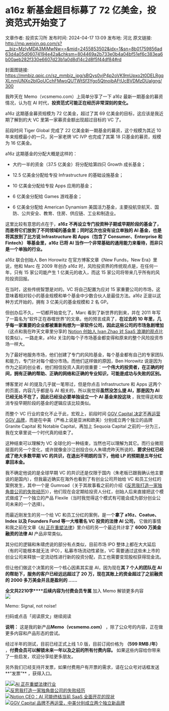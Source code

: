 # a16z 新基金超目标募了 72 亿美金，投资范式开始变了

文章作者: 投资实习所
发布时间: 2024-04-17 13:09
发布地: 河北
原文链接: http://mp.weixin.qq.com/s?__biz=MzIyMDA3MjMwNw==&mid=2455853502&idx=1&sn=8b01759856ad63d4a05d06074194e42a&chksm=804469a2b733e0b4a04bf51ef6c383ea6b00aeb282f330e6607d23b1a0d8d14c2d8f5f44df84#rd

封面图链接: https://mmbiz.qpic.cn/sz_mmbiz_jpg/sBQys0vjP4p2oVK9mUpxo2t0DELRgqXLnmjUNXo2blGoUCchFMwoQUTWtSf3Ygo5QtnoibAFtUcBVDMzDUaIgng/300

我昨天在 Memo（vcsmemo.com）上简单分享了一下 a16z 最新一期基金的募资情况，认为在 AI
时代，**投资范式可能正在经历非常深刻的变化。**

a16z 这期基金募资规模为 72 亿美金，超过了其 69 亿美金的目标，这应该是我近期了解到的大 VC 里第一家募资金额出现超过目标的 VC 了。

前段时间 Tiger Global 完成了 22 亿美金新一期基金的募资，这个规模为其近 10 年来规模最小的一只，另一家老牌 VC IVP 也完成了其第
18 只基金的募资，规模为 16 亿美金。

a16z 这期基金的分配大概是这样的：

  * 大约一半的资金（37.5 亿美金）将分配给第四只 Growth 成长基金；

  * 12.5 亿美金分配给专投 Infrastructure 的基础设施基金；

  * 10 亿美金分配给专投 Apps 应用的基金；

  * 6 亿美金分配给 Games 游戏基金；

  * 6 亿美金分配给 American Dynamism 美国活力基金，主要投航空航天、国防、公共安全、教育、住房、供应链、工业和制造业。

这里比较有意思的点在于，**a16z 不再设立专门投资种子期或早期阶段的基金了，而是将它们放到了不同领域的基金里；同时这次也没有设立单独的 AI
基金，也是将其放到了比方说 Infrastructure 和 Apps（包含了 Consumer、Enterprise 和 Fintech）
等基金里，a16z 已将 AI 当作一个非常基础的通用能力来看待，而非只是一个单独的行业。**

a16z 联合创始人 Ben Horowitz 在官方博客文章《New Funds，New Era》里说，他和 Marc 在 2009 年创办 a16z
时，风险投资界的传统观点是，在任何一年，只有 15 家公司能产生 1 亿美元的收入，而这 15 家公司将带来几乎所有的风险投资回报。

在当时，这些传统智慧是对的。VC 将自己配置为应对 15 家重要公司的市场，这意味着相对较小的基金规模和单个基金中少数合伙人是最佳方法。a16z
正是以这种方式开始的，拥有 3 亿美元的基金规模和 2 名 GP。

但创办后不久，一切都开始变化了。Marc 看到了新世界的到来，并在 2011 年写了一篇名为“软件正在吞噬世界”的文章。他的预言成真了，**在过去的 10
年里，几乎每一家重要的企业都被重新构想为一家软件公司，因此这些公司的市场急剧增加** （这点和我在昨天文章里分享的 [Notion 创始人 Ivan
Zhao 对 SaaS
浪潮的观点](http://mp.weixin.qq.com/s?__biz=MzIyMDA3MjMwNw==&mid=2455853490&idx=1&sn=15f102598526cd67abd43d727bf588b6&chksm=804469aeb733e0b81506032f412ec807422651e7edfaf9758cd5ffb7f58e0ce652c540e599b5&scene=21#wechat_redirect)比较类似）。一路走来，a16z
关注的每个子市场基金都变得和原来的整个风险投资市场一样大。

为了最好地服务市场，他们创建了专门的风险基金，每个基金都有自己的专家团队和能力，专门针对每个细分市场。而他们这样做的原因，Ben Horowitz
说是因为作为之前的创业者，他们相信投资人真的很重要：**一个伟大的投资者，在正确的时间，拥有正确的帮助、正确的网络和正确的专业知识，可能是成功与失败的区别。**

博客里对 AI 的提及几乎就一笔带过，但是你点击 Infrastructure 和 Apps 这两个的页面，内容几乎都是与 AI
相关的，所以我觉得**虽然没怎么提 AI，那是因为 AI 已经无处不在了，因此已经没必要单独设立一个 AI 基金来投这块**
，我觉得这和取消专投早期阶段的基金的逻辑应该比较类似。

而整个 VC 行业的变化不止于此，宏观上，前段时间 [GGV Capital 决定不再运营 GGV
品牌](http://mp.weixin.qq.com/s?__biz=MzIyMDA3MjMwNw==&mid=2455853303&idx=1&sn=c0cc43f93d2a94c8bf872eed026eaff1&chksm=804468ebb733e1fd7096ba9b707148a2c5c243ef5d50ea1f8b6e3359d570d9f02e74a083826e&scene=21#wechat_redirect)，而是在中美（严格上说是亚洲和欧美）分别成立两个独立的品牌
Granite Capital 和 Notable Capital，再加上 Sequoia Capital 之前的一分为三，我在文章里说一个时代真的结束了。

这种结束可以理解为 VC
全球化的一种结束，当然也可以理解为其它。而行业微观层面的另一个变化，或许就像金沙江创投合伙人朱啸虎昨天所说的，**要求分红已经成了绝大多数早期 VC
的共识，在退出不明朗的当下，他给 LP 的预期是五年分红拿回本金。**

我不确定他说的是全球早期 VC 的共识还是仅限于国内（朱老板已跟我确认他主要说的是国内），但我最近确实在海外也看到了有创业公司开始给 VC
和员工分红的案例发生，其中一个是
Gumroad（关于其故事看之前的介绍《[反思我打造一家独角兽公司的失败经历](http://mp.weixin.qq.com/s?__biz=MzIyMDA3MjMwNw==&mid=2455849187&idx=1&sn=054a0f0c7eac5dbb8f21c396944a7bd8&chksm=804478ffb733f1e963616b9528092e53ae5568efce68f03489661bc3723da539f5c3f3750f85&scene=21#wechat_redirect)》），他们现在会定期给投资人分红，创始人后来直接把这个模式做成了一个独立的产品
Flexile（当时我觉得这个模式有可能会成为部分创业公司未来的一个选择）。

而最近刚发生的另一个给 VC 和员工分红的案例，是一个**拿了 a16z、Coatue、Index 以及 Founders Fund 等一大堆著名 VC
投资的法律 AI 公司，** 它做的事情和我之前在文章《[AI
正在重塑法律](http://mp.weixin.qq.com/s?__biz=MzIyMDA3MjMwNw==&mid=2455851781&idx=1&sn=0d1ec18485840798670d2d54135a5973&chksm=80446319b733ea0fe7c83d4a0e0737af0f8a7f32cd43ed74fbe37917c7284849985a804f45ea&scene=21#wechat_redirect)》里介绍的另一个最近共计拿了
**6000 万美金融资的法律 AI** 产品非常类似。  

其分红的逻辑和朱啸虎说的部分有点类似，目前市场 IPO 整体上都在大大延后（有的可能根本就无法 IPO），私募市场流动性紧张，VC
需要通过这些未上市的创业公司来释放一定流动性进行新的投资分配，员工也需要变现股权获得现金流。

但让他们做这个决策的另一个核心因素其实是 AI，因为现在**其 7 个人的团队在 AI 的帮助下，服务的客户已经远远超过了 20
万，现在其账上的资金超过了之前融资的 2000 多万美金并且是盈利的 ……**

**全文共2210字****后续内容为付费会员专属** 加入 Memo 解锁更多内容  
![](https://mmbiz.qpic.cn/sz_mmbiz_png/sBQys0vjP4p2oVK9mUpxo2t0DELRgqXLxicWkkIGk74yaUuKxySkNXMkmBWlo6KiaCQRB95HibicoD3QptXCZicCPow/640?wx_fmt=png&from=appmsg)  

Memo: Signal, not noise!

扫码或点击「阅读原文」继续阅读

**说明：** 这是我的新产品**Memo（vcsmemo.com）** ，除了公众号的内容，正在做更多内容和产品形态的尝试。

经过半年的测试，目前已经正式上线 1.0 版，目前订阅价格为 **（599 RMB /年）** ，**付费会员可以解锁未来一年以及之前的所有付费内容。**
如果这些内容给你带来了一些启发，欢迎分享给更多朋友。  

另外我们已经支持开发票，如果付费用户有开票的需求，请在公众号对话框发送**“发票”** ，获得入口。

![](https://mmbiz.qpic.cn/mmbiz_png/mrJibAziaMQhQGoNHniac6wGOyRe172dlS0HCYicyjiaCTtly2pULIz6YPNsXeRjoQFSuDYezsia4ibhbAc1X3GKtVRyw/640?wx_fmt=png&wxfrom=5&wx_lazy=1&wx_co=1)[![](https://mmbiz.qpic.cn/sz_mmbiz_jpg/sBQys0vjP4prj2ofkQ4ibGZWxzDicrZm94ZGlzdgLibP5qJGOWV5aIR92bHQnfX16q1paxknP5uscgZ18sBpNCJ1A/640?wx_fmt=jpeg)AI
正在重塑法律行业](https://mp.weixin.qq.com/s?__biz=MzIyMDA3MjMwNw==&mid=2455851781&idx=1&sn=0d1ec18485840798670d2d54135a5973&chksm=80446319b733ea0fe7c83d4a0e0737af0f8a7f32cd43ed74fbe37917c7284849985a804f45ea&scene=21#wechat_redirect)  
[![](https://mmbiz.qpic.cn/mmbiz_jpg/sBQys0vjP4rwfiaugT6MicBLSibpnk4GFQx8WC85remXyKnsEB2akh6QFZezsI7iab9icnljHsgjr4UC3ufpEUAKFGw/640?wx_fmt=jpeg)反思我打造一家独角兽公司的失败经历](https://mp.weixin.qq.com/s?__biz=MzIyMDA3MjMwNw==&mid=2455849187&idx=1&sn=054a0f0c7eac5dbb8f21c396944a7bd8&chksm=804478ffb733f1e963616b9528092e53ae5568efce68f03489661bc3723da539f5c3f3750f85&scene=21#wechat_redirect)  
[![](https://mmbiz.qpic.cn/sz_mmbiz_jpg/sBQys0vjP4pVUd2dicxQPfjGIpHLEwrEla2Z1MOAwu2exoicNeGqrPkMGiaZm9NZrz6icqaR5vjfSmccFTl8V5KIyw/640?wx_fmt=jpeg)Notion
CEO：AI 可能终结当前 SaaS
全面开花的现状](https://mp.weixin.qq.com/s?__biz=MzIyMDA3MjMwNw==&mid=2455853490&idx=1&sn=15f102598526cd67abd43d727bf588b6&chksm=804469aeb733e0b81506032f412ec807422651e7edfaf9758cd5ffb7f58e0ce652c540e599b5&scene=21#wechat_redirect)  
[![](https://mmbiz.qpic.cn/sz_mmbiz_jpg/sBQys0vjP4ogL5iaQWWJrKTjT9B8pq4nhfQkkC47aVG0icPycTBNLuKp9mT5b61U0w1tyrsUibM9IhrgBEP1Nduiaw/640?wx_fmt=jpeg)GGV
Capital
品牌不再运营，中美分别成立两个独立新品牌](https://mp.weixin.qq.com/s?__biz=MzIyMDA3MjMwNw==&mid=2455853303&idx=1&sn=c0cc43f93d2a94c8bf872eed026eaff1&chksm=804468ebb733e1fd7096ba9b707148a2c5c243ef5d50ea1f8b6e3359d570d9f02e74a083826e&scene=21#wechat_redirect)  

